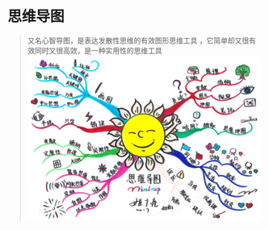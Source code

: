 # 思维导图

> 又名心智导图，是表达发散性思维的有效图形思维工具 ，它简单却又很有效同时又很高效，是一种实用性的思维工具
![](/__assets__/img/2022-02-11-17-53-36.png)

